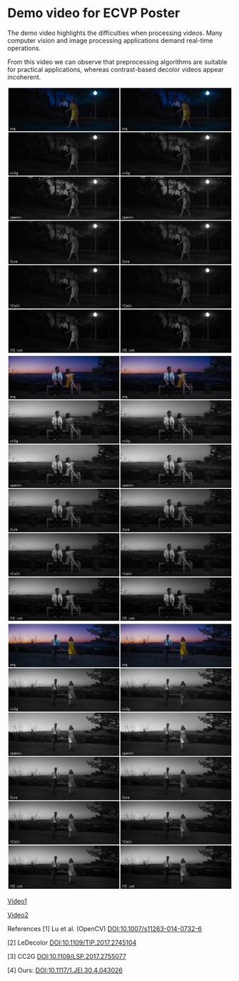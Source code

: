 # Demo video for ECVP Poster

The demo video highlights the difficulties when processing videos. Many computer vision and image processing applications demand real-time operations.

From this video we can observe that preprocessing algorithms are suitable for practical applications, whereas contrast-based decolor videos appear incoherent.

![F632](video/632.jpg)
![F4542](video/4542.jpg)
![F5295](video/5295.jpg)

[Video1](video/comparison1.mp4)

[Video2](video/comparison2.mp4)

References
[1] Lu et al. (OpenCV) [DOI:10.1007/s11263-014-0732-6](https://doi.org/10.1007/s11263-014-0732-6)

[2] LeDecolor [DOI:10.1109/TIP.2017.2745104](https://doi.org/10.1109/TIP.2017.2745104)

[3] CC2G [DOI:10.1109/LSP.2017.2755077](https://doi.org/10.1109/LSP.2017.2755077)

[4] Ours: [DOI:10.1117/1.JEI.30.4.043026](https://doi.org/10.1117/1.JEI.30.4.043026)